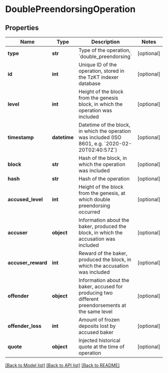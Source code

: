 # DoublePreendorsingOperation

## Properties
Name | Type | Description | Notes
------------ | ------------- | ------------- | -------------
**type** | **str** | Type of the operation, &#x60;double_preendorsing&#x60; | [optional] 
**id** | **int** | Unique ID of the operation, stored in the TzKT indexer database | [optional] 
**level** | **int** | Height of the block from the genesis block, in which the operation was included | [optional] 
**timestamp** | **datetime** | Datetime of the block, in which the operation was included (ISO 8601, e.g. &#x60;2020-02-20T02:40:57Z&#x60;) | [optional] 
**block** | **str** | Hash of the block, in which the operation was included | [optional] 
**hash** | **str** | Hash of the operation | [optional] 
**accused_level** | **int** | Height of the block from the genesis, at which double preendorsing occurred  | [optional] 
**accuser** | **object** | Information about the baker, produced the block, in which the accusation was included | [optional] 
**accuser_reward** | **int** | Reward of the baker, produced the block, in which the accusation was included | [optional] 
**offender** | **object** | Information about the baker, accused for producing two different preendorsements at the same level | [optional] 
**offender_loss** | **int** | Amount of frozen deposits lost by accused baker | [optional] 
**quote** | **object** | Injected historical quote at the time of operation | [optional] 

[[Back to Model list]](../README.md#documentation-for-models) [[Back to API list]](../README.md#documentation-for-api-endpoints) [[Back to README]](../README.md)

